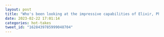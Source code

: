 ```yaml
---
layout: post
title: "Who's been looking at the impressive capabilities of Elixir, Phoenix, LiveView, Nx and/or Bumblebee and getting ready to build something big on it?"
date: 2023-02-22 17:01:14
categories: hot-takes
tweet_id: "1628439785999048704"
---
```



<!-- Original tweet: https://twitter.com/i/status/1628439785999048704 -->